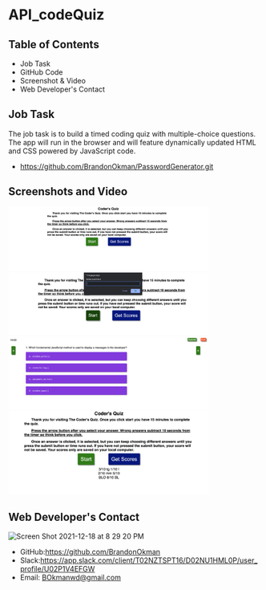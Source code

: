 # API_codeQuiz

## Table of Contents
* Job Task
* GitHub Code
* Screenshot & Video
* Web Developer's Contact
## Job Task
The job task is to build a timed coding quiz with multiple-choice questions. The app will run in the browser and will feature dynamically updated HTML and CSS powered by JavaScript code.
* https://github.com/BrandonOkman/PasswordGenerator.git
## Screenshots and Video
<img width="400" alt="Screen Shot 2021-12-18 at 6 06 04 PM" src="images/pic1.png">
<img width="400" alt="Screen Shot 2021-12-18 at 6 11 35 PM" src="images/pic2.png">
<img width="400" alt="Screen Shot 2021-12-18 at 6 11 35 PM" src="images/pic3.png">
<img width="400" alt="Screen Shot 2021-12-18 at 6 11 35 PM" src="images/pic4.png">

## Web Developer's Contact
<img width="150" alt="Screen Shot 2021-12-18 at 8 29 20 PM" src="https://user-images.githubusercontent.com/87589924/146662823-29aeef3c-9f95-4c14-9b4f-1c58aeeebb40.png">

* GitHub:https://github.com/BrandonOkman
* Slack:https://app.slack.com/client/T02NZTSPT16/D02NU1HML0P/user_profile/U02P1V4EFGW
* Email: BOkmanwd@gmail.com